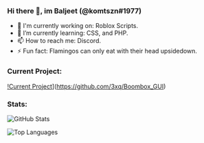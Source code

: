 ### Hi there 👋, im Baljeet (@komtszn#1977)

- 🔭 I'm currently working on: Roblox Scripts.
- 🌱 I’m currently learning: CSS, and PHP.
- 📫 How to reach me: Discord.
- ⚡ Fun fact: Flamingos can only eat with their head upsidedown.

### Current Project:

[!Current Project](https://github-readme-stats.vercel.app/api/pin/?username=3xq&repo=Boombox_GUI)](https://github.com/3xq/Boombox_GUI)

### Stats:

![GitHub Stats](https://github-readme-stats.vercel.app/api?username=kazion1337&show_icons=true&theme=dark)

![Top Languages](https://github-readme-stats.vercel.app/api/top-langs/?username=3xq&theme=dark)

